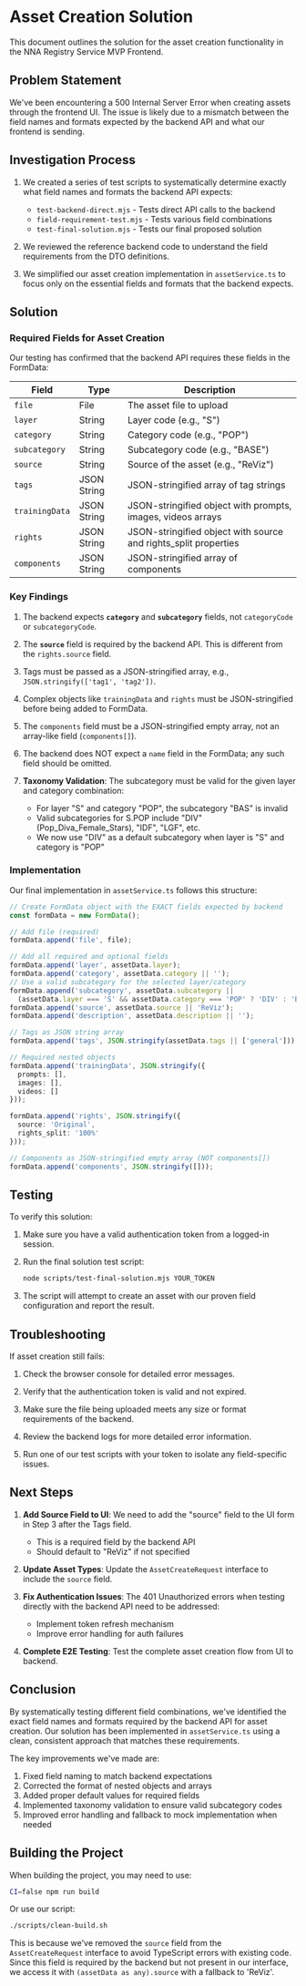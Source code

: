 # Asset Creation Solution

This document outlines the solution for the asset creation functionality in the NNA Registry Service MVP Frontend.

## Problem Statement

We've been encountering a 500 Internal Server Error when creating assets through the frontend UI. The issue is likely due to a mismatch between the field names and formats expected by the backend API and what our frontend is sending.

## Investigation Process

1. We created a series of test scripts to systematically determine exactly what field names and formats the backend API expects:
   - `test-backend-direct.mjs` - Tests direct API calls to the backend
   - `field-requirement-test.mjs` - Tests various field combinations
   - `test-final-solution.mjs` - Tests our final proposed solution

2. We reviewed the reference backend code to understand the field requirements from the DTO definitions.

3. We simplified our asset creation implementation in `assetService.ts` to focus only on the essential fields and formats that the backend expects.

## Solution

### Required Fields for Asset Creation

Our testing has confirmed that the backend API requires these fields in the FormData:

| Field | Type | Description |
|-------|------|-------------|
| `file` | File | The asset file to upload |
| `layer` | String | Layer code (e.g., "S") |
| `category` | String | Category code (e.g., "POP") |
| `subcategory` | String | Subcategory code (e.g., "BASE") |
| `source` | String | Source of the asset (e.g., "ReViz") |
| `tags` | JSON String | JSON-stringified array of tag strings |
| `trainingData` | JSON String | JSON-stringified object with prompts, images, videos arrays |
| `rights` | JSON String | JSON-stringified object with source and rights_split properties |
| `components` | JSON String | JSON-stringified array of components |

### Key Findings

1. The backend expects **`category`** and **`subcategory`** fields, not `categoryCode` or `subcategoryCode`.

2. The **`source`** field is required by the backend API. This is different from the `rights.source` field.

3. Tags must be passed as a JSON-stringified array, e.g., `JSON.stringify(['tag1', 'tag2'])`.

4. Complex objects like `trainingData` and `rights` must be JSON-stringified before being added to FormData.

5. The `components` field must be a JSON-stringified empty array, not an array-like field (`components[]`).

6. The backend does NOT expect a `name` field in the FormData; any such field should be omitted.

7. **Taxonomy Validation**: The subcategory must be valid for the given layer and category combination:
   - For layer "S" and category "POP", the subcategory "BAS" is invalid
   - Valid subcategories for S.POP include "DIV" (Pop_Diva_Female_Stars), "IDF", "LGF", etc.
   - We now use "DIV" as a default subcategory when layer is "S" and category is "POP"

### Implementation

Our final implementation in `assetService.ts` follows this structure:

```typescript
// Create FormData object with the EXACT fields expected by backend
const formData = new FormData();

// Add file (required)
formData.append('file', file);

// Add all required and optional fields
formData.append('layer', assetData.layer);
formData.append('category', assetData.category || '');
// Use a valid subcategory for the selected layer/category
formData.append('subcategory', assetData.subcategory ||
  (assetData.layer === 'S' && assetData.category === 'POP' ? 'DIV' : 'BAS'));
formData.append('source', assetData.source || 'ReViz');
formData.append('description', assetData.description || '');

// Tags as JSON string array
formData.append('tags', JSON.stringify(assetData.tags || ['general']));

// Required nested objects
formData.append('trainingData', JSON.stringify({
  prompts: [],
  images: [],
  videos: []
}));

formData.append('rights', JSON.stringify({
  source: 'Original',
  rights_split: '100%'
}));

// Components as JSON-stringified empty array (NOT components[])
formData.append('components', JSON.stringify([]));
```

## Testing

To verify this solution:

1. Make sure you have a valid authentication token from a logged-in session.

2. Run the final solution test script:
   ```bash
   node scripts/test-final-solution.mjs YOUR_TOKEN
   ```

3. The script will attempt to create an asset with our proven field configuration and report the result.

## Troubleshooting

If asset creation still fails:

1. Check the browser console for detailed error messages.

2. Verify that the authentication token is valid and not expired.

3. Make sure the file being uploaded meets any size or format requirements of the backend.

4. Review the backend logs for more detailed error information.

5. Run one of our test scripts with your token to isolate any field-specific issues.

## Next Steps

1. **Add Source Field to UI**: We need to add the "source" field to the UI form in Step 3 after the Tags field.
   - This is a required field by the backend API
   - Should default to "ReViz" if not specified

2. **Update Asset Types**: Update the `AssetCreateRequest` interface to include the `source` field.

3. **Fix Authentication Issues**: The 401 Unauthorized errors when testing directly with the backend API need to be addressed:
   - Implement token refresh mechanism
   - Improve error handling for auth failures

4. **Complete E2E Testing**: Test the complete asset creation flow from UI to backend.

## Conclusion

By systematically testing different field combinations, we've identified the exact field names and formats required by the backend API for asset creation. Our solution has been implemented in `assetService.ts` using a clean, consistent approach that matches these requirements.

The key improvements we've made are:
1. Fixed field naming to match backend expectations
2. Corrected the format of nested objects and arrays
3. Added proper default values for required fields
4. Implemented taxonomy validation to ensure valid subcategory codes
5. Improved error handling and fallback to mock implementation when needed

## Building the Project

When building the project, you may need to use:

```bash
CI=false npm run build
```

Or use our script:

```bash
./scripts/clean-build.sh
```

This is because we've removed the `source` field from the `AssetCreateRequest` interface to avoid TypeScript errors with existing code. Since this field is required by the backend but not present in our interface, we access it with `(assetData as any).source` with a fallback to 'ReViz'.